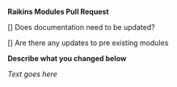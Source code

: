 **Raikins Modules Pull Request**

[] Does documentation need to be updated?

[] Are there any updates to pre existing modules

**Describe what you changed below**

*Text goes here*